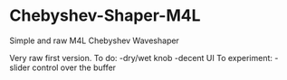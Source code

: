 # Chebyshev-Shaper-M4L
Simple and raw M4L Chebyshev Waveshaper


Very raw first version.
To do: 
-dry/wet knob
-decent UI
To experiment:
-slider control over the buffer

